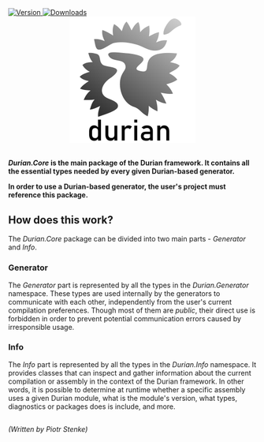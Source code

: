 <div align="left">
	<a href="https://www.nuget.org/packages/Durian.Core">
		<img src="https://img.shields.io/nuget/v/Durian.Core?color=seagreen&style=flat-square" alt="Version"/>
	</a>
	<a href="https://www.nuget.org/packages/Durian.Core">
		<img src="https://img.shields.io/nuget/dt/Durian.Core?color=blue&style=flat-square" alt="Downloads"/>
	</a> <br />
</div>

<div align="center">
		<img src="../../img/icons/Durian-256.png" alt="Durian logo"/>
</div>

##

***Durian.Core* is the main package of the Durian framework. It contains all the essential types needed by every given Durian-based generator.**

**In order to use a Durian-based generator, the user's project must reference this package.**

## How does this work?

The *Durian.Core* package can be divided into two main parts - *Generator* and *Info*.

### Generator
 
The *Generator* part is represented by all the types in the *Durian.Generator* namespace. These types are used internally by the generators to communicate with each other, independently from the user's current compilation preferences. Though most of them are *public*, their direct use is forbidden in order to prevent potential communication errors caused by irresponsible usage.

### Info

The *Info* part is represented by all the types in the *Durian.Info* namespace. It provides classes that can inspect and gather information about the current compilation or assembly in the context of the Durian framework. In other words, it is possible to determine at runtime whether a specific assembly uses a given Durian module, what is the module's version, what types, diagnostics or packages does is include, and more.

##

*\(Written by Piotr Stenke\)*